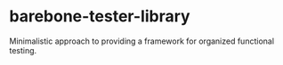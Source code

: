 # barebone-tester-library
Minimalistic approach to providing a framework for organized functional testing.
